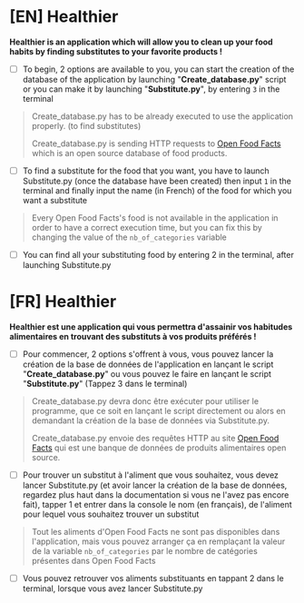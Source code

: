 # [EN] Healthier

**Healthier is an application which will allow you to clean up your food habits by finding substitutes to your favorite products !**
 
 - [ ] To begin, 2 options are available to you, you can start the creation of the database of the application by launching  "**Create_database.py**" script or you can make it by launching "**Substitute.py**", by entering `3` in the terminal
 




> Create_database.py has to be already executed to use the application properly. (to find substitutes)
>
>Create_database.py is sending HTTP requests to [Open Food Facts](https://fr.openfoodfacts.org) which is an open source  database of food products.


 - [ ] To find a substitute for the food that you want, you have to launch Substitute.py (once the database have been created) then input `1` in the terminal and finally input the name (in French) of the food for which you want a substitute
 

>Every Open Food Facts's food is not available in the application in order to have a correct execution time, but you can fix this by changing the value of the `nb_of_categories` variable


 - [ ] You can find all your substituting food by entering 2 in the terminal, after launching Substitute.py

# [FR] Healthier

**Healthier est une application qui vous permettra d'assainir vos habitudes alimentaires en trouvant des substituts à vos produits préférés !**

 - [ ] Pour commencer, 2 options s'offrent à vous, vous pouvez lancer la
       création de la base de données de l'application en lançant le
       script "**Create_database.py**" ou vous pouvez le faire en
       lançant le script "**Substitute.py**" (Tappez 3 dans le terminal)

> Create_database.py devra donc être exécuter pour utiliser le programme, que ce soit en lançant le script directement ou alors en demandant la création de la base de données via Substitute.py.
> 
> Create_database.py envoie des requêtes HTTP au site [Open Food Facts](https://fr.openfoodfacts.org) qui est une banque de données de produits alimentaires open source.

 - [ ] Pour trouver un substitut à l'aliment que vous souhaitez, vous devez lancer Substitute.py (et avoir lancer la création de la base de données, regardez plus haut dans la documentation si vous ne l'avez pas encore fait), tapper 1 et entrer dans la console le nom (en français), de l'aliment pour lequel vous souhaitez trouver un substitut 
 
 

> Tout les aliments d'Open Food Facts ne sont pas disponibles dans l'application, mais vous pouvez arranger ça en remplaçant la valeur de la variable `nb_of_categories` par le nombre de catégories présentes dans Open Food Facts

 - [ ] Vous pouvez retrouver vos aliments substituants en tappant 2 dans le terminal, lorsque vous avez lancer Substitute.py
